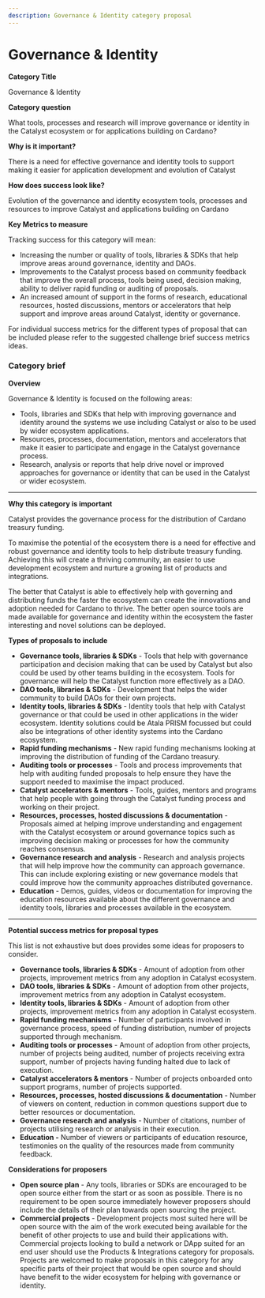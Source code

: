 ```yaml
---
description: Governance & Identity category proposal
---
```


# Governance & Identity

**Category Title**

Governance & Identity

**Category question**

What tools, processes and research will improve governance or identity in the Catalyst ecosystem or for applications building on Cardano?

**Why is it important?**

There is a need for effective governance and identity tools to support making it easier for application development and evolution of Catalyst

**How does success look like?**

Evolution of the governance and identity ecosystem tools, processes and resources to improve Catalyst and applications building on Cardano

**Key Metrics to measure**

Tracking success for this category will mean:

* Increasing the number or quality of tools, libraries & SDKs that help improve areas around governance, identity and DAOs.
* Improvements to the Catalyst process based on community feedback that improve the overall process, tools being used, decision making, ability to deliver rapid funding or auditing of proposals.
* An increased amount of support in the forms of research, educational resources, hosted discussions, mentors or accelerators that help support and improve areas around Catalyst, identity or governance.&#x20;

For individual success metrics for the different types of proposal that can be included please refer to the suggested challenge brief success metrics ideas.



### **Category brief**

**Overview**

Governance & Identity is focused on the following areas:

* Tools, libraries and SDKs that help with improving governance and identity around the systems we use including Catalyst or also to be used by wider ecosystem applications.&#x20;
* Resources, processes, documentation, mentors and accelerators that make it easier to participate and engage in the Catalyst governance process.
* Research, analysis or reports that help drive novel or improved approaches for governance or identity that can be used in the Catalyst or wider ecosystem.

****

**Why this category is important**

Catalyst provides the governance process for the distribution of Cardano treasury funding.&#x20;

To maximise the potential of the ecosystem there is a need for effective and robust governance and identity tools to help distribute treasury funding. Achieving this will create a thriving community, an easier to use development ecosystem and nurture a growing list of products and integrations.

The better that Catalyst is able to effectively help with governing and distributing funds the faster the ecosystem can create the innovations and adoption needed for Cardano to thrive. The better open source tools are made available for governance and identity within the ecosystem the faster interesting and novel solutions can be deployed.



**Types of proposals to include**

* **Governance tools, libraries & SDKs** - Tools that help with governance participation and decision making that can be used by Catalyst but also could be used by other teams building in the ecosystem. Tools for governance will help the Catalyst function more effectively as a DAO.
* **DAO tools, libraries & SDKs** - Development that helps the wider community to build DAOs for their own projects.
* **Identity tools, libraries & SDKs** - Identity tools that help with Catalyst governance or that could be used in other applications in the wider ecosystem. Identity solutions could be Atala PRISM focussed but could also be integrations of other identity systems into the Cardano ecosystem.
* **Rapid funding mechanisms** - New rapid funding mechanisms looking at improving the distribution of funding of the Cardano treasury.
* **Auditing tools or processes** - Tools and process improvements that help with auditing funded proposals to help ensure they have the support needed to maximise the impact produced.
* **Catalyst accelerators & mentors** - Tools, guides, mentors and programs that help people with going through the Catalyst funding process and working on their project.&#x20;
* **Resources, processes, hosted discussions & documentation** - Proposals aimed at helping improve understanding and engagement with the Catalyst ecosystem or around governance topics such as improving decision making or processes for how the community reaches consensus.
* **Governance research and analysis** - Research and analysis projects that will help improve how the community can approach governance. This can include exploring existing or new governance models that could improve how the community approaches distributed governance.
* **Education** - Demos, guides, videos or documentation for improving the education resources available about the different governance and identity tools, libraries and processes available in the ecosystem.

****

**Potential success metrics for proposal types**

This list is not exhaustive but does provides some ideas for proposers to consider.

* **Governance tools, libraries & SDKs** - Amount of adoption from other projects, improvement metrics from any adoption in Catalyst ecosystem.
* **DAO tools, libraries & SDKs** - Amount of adoption from other projects, improvement metrics from any adoption in Catalyst ecosystem.
* **Identity tools, libraries & SDKs** - Amount of adoption from other projects, improvement metrics from any adoption in Catalyst ecosystem.
* **Rapid funding mechanisms** - Number of participants involved in governance process, speed of funding distribution, number of projects supported through mechanism.
* **Auditing tools or processes** - Amount of adoption from other projects, number of projects being audited, number of projects receiving extra support, number of projects having funding halted due to lack of execution.
* **Catalyst accelerators & mentors** - Number of projects onboarded onto support programs, number of projects supported.
* **Resources, processes, hosted discussions & documentation** - Number of viewers on content, reduction in common questions support due to better resources or documentation.
* **Governance research and analysis** - Number of citations, number of projects utilising research or analysis in their execution.
* **Education -** Number of viewers or participants of education resource, testimonies on the quality of the resources made from community feedback.



**Considerations for proposers**

* **Open source plan** - Any tools, libraries or SDKs are encouraged to be open source either from the start or as soon as possible. There is no requirement to be open source immediately however proposers should include the details of their plan towards open sourcing the project.
* **Commercial projects** - Development projects most suited here will be open source with the aim of the work executed being available for the benefit of other projects to use and build their applications with. Commercial projects looking to build a network or DApp suited for an end user should use the Products & Integrations category for proposals. Projects are welcomed to make proposals in this category for any specific parts of their project that would be open source and should have benefit to the wider ecosystem for helping with governance or identity.
